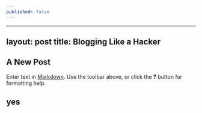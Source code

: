 ```yaml
---
published: false
---
```

---
layout: post
title: Blogging Like a Hacker
---

## A New Post

Enter text in [Markdown](http://daringfireball.net/projects/markdown/). Use the toolbar above, or click the **?** button for formatting help.

## yes
